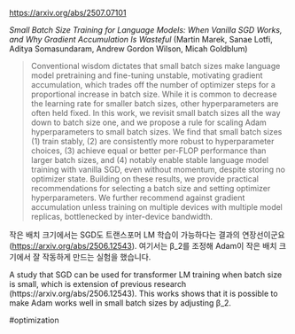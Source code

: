 https://arxiv.org/abs/2507.07101

*Small Batch Size Training for Language Models: When Vanilla SGD Works, and Why Gradient Accumulation Is Wasteful* (Martin Marek, Sanae Lotfi, Aditya Somasundaram, Andrew Gordon Wilson, Micah Goldblum)

> Conventional wisdom dictates that small batch sizes make language model pretraining and fine-tuning unstable, motivating gradient accumulation, which trades off the number of optimizer steps for a proportional increase in batch size. While it is common to decrease the learning rate for smaller batch sizes, other hyperparameters are often held fixed. In this work, we revisit small batch sizes all the way down to batch size one, and we propose a rule for scaling Adam hyperparameters to small batch sizes. We find that small batch sizes (1) train stably, (2) are consistently more robust to hyperparameter choices, (3) achieve equal or better per-FLOP performance than larger batch sizes, and (4) notably enable stable language model training with vanilla SGD, even without momentum, despite storing no optimizer state. Building on these results, we provide practical recommendations for selecting a batch size and setting optimizer hyperparameters. We further recommend against gradient accumulation unless training on multiple devices with multiple model replicas, bottlenecked by inter-device bandwidth.

작은 배치 크기에서는 SGD도 트랜스포머 LM 학습이 가능하다는 결과의 연장선이군요 (https://arxiv.org/abs/2506.12543). 여기서는 β_2를 조정해 Adam이 작은 배치 크기에서 잘 작동하게 만드는 실험을 했습니다.

<english>
A study that SGD can be used for transformer LM training when batch size is small, which is extension of previous research (https://arxiv.org/abs/2506.12543). This works shows that it is possible to make Adam works well in small batch sizes by adjusting β_2.
</english>

#optimization 